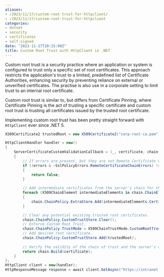 ```yaml
---
aliases:
- /2023/11/17/custom-root-trust-for-httpclient/
- /2023/11/17/custom-root-trust-for-httpclient
categories:
- dotnet
- security
- certificates
- self-signed
date: "2023-11-17T20:15:00Z"
title: Custom Root Trust with HttpClient in .NET
---
```


Custom root trust is a security practice where an application or system is configured to trust 
only a specific set of root certificates. This approach restricts the application's trust to a 
limited, predefined list of Certificate Authorities, enhancing security by preventing reliance 
on external or unverified certificates. The practise is also use in a corporate setting to limit
trust to an internal root certificate.

Custom root trust is similar to, but differs from Certificate Pinning, where Certificate Pinning is
the act of trusting a specific certificate and custom root trust is trusting all certificates issued
by the trusted root certificate.

Implementing custom root trust has been pretty straight forward with `HttpClient` ever since .NET 5.

```csharp
X509Certificate2 trustedRoot = new X509Certificate2("corp-root-ca.pem");

HttpClientHandler handler = new()
{
    ServerCertificateCustomValidationCallback = (_, certificate, chain, errors) =>
    {
        // If errors are present, but they are not Remote Certificate Chain Errors, fail the validation.
        if ((errors & ~SslPolicyErrors.RemoteCertificateChainErrors) != 0)
        {
            return false;
        }

        // Add intermediate certificates from the server's chain for the verification process.
        foreach (X509ChainElement intermediateElements in chain.ChainElements.Skip(1))
        {
            chain.ChainPolicy.ExtraStore.Add(intermediateElements.Certificate);
        }

        // Clear any potential existing trusted root certificates.
        chain.ChainPolicy.CustomTrustStore.Clear();
        // Enforce Custom Root Trust.
        chain.ChainPolicy.TrustMode = X509ChainTrustMode.CustomRootTrust;
        // Add desired root certificate.
        chain.ChainPolicy.CustomTrustStore.Add(trustedRoot);
        
        // Verify the validity of the chain of trust and the server's certificate
        return chain.Build(certificate);
    }
};
HttpClient client = new(handler);
HttpResponseMessage response = await client.GetAsync("https://intranet.corp.local");
```